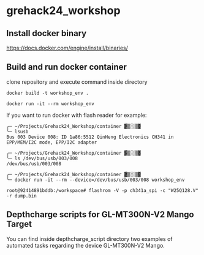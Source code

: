 # grehack24_workshop

## Install docker binary

https://docs.docker.com/engine/install/binaries/

## Build and run docker container

clone repository and execute command inside directory

`docker build -t workshop_env .`

`docker run -it --rm workshop_env`

If you want to run docker with flash reader for example:

```
╭─ ~/Projects/Grehack24_Workshop/container ▓▒░░▒▓ 
╰─ lsusb                  
Bus 003 Device 008: ID 1a86:5512 QinHeng Electronics CH341 in EPP/MEM/I2C mode, EPP/I2C adapter

╭─ ~/Projects/Grehack24_Workshop/container ▓▒░░▒▓ 
╰─ ls /dev/bus/usb/003/008 
/dev/bus/usb/003/008

╭─ ~/Projects/Grehack24_Workshop/container ▓▒░░▒▓ 
╰─ docker run -it --rm --device=/dev/bus/usb/003/008 workshop_env

root@92414891bddb:/workspace# flashrom -V -p ch341a_spi -c "W25Q128.V" -r dump.bin
```

## Depthcharge scripts for GL-MT300N-V2 Mango Target

You can find inside depthcharge_script directory two examples of automated tasks regarding the device GL-MT300N-V2 Mango.
